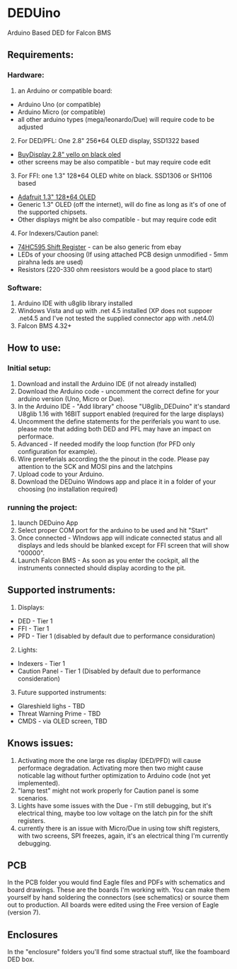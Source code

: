 # DEDUino
Arduino Based DED for Falcon BMS

## Requirements:
### Hardware:
1. an Arduino or compatible board:
  * Arduino Uno (or compatible)
  * Arduino Micro (or compatible)
  * all other arduino types (mega/leonardo/Due) will require code to be adjusted
2. For DED/PFL: One 2.8" 256*64 OLED display, SSD1322 based
  * [BuyDisplay 2.8" yello on black oled](http://www.buydisplay.com/default/spi-2-8-inch-oled-arduino-256x64-graphic-module-with-pcb-yellow-on-black)
  * other screens may be also compatible - but may require code edit
3. For FFI: one 1.3" 128*64 OLED white on black. SSD1306 or SH1106 based
  * [Adafruit 1.3" 128*64 OLED](http://www.adafruit.com/product/938)
  * Generic 1.3" OLED (off the internet), will do fine as long as it's of one of the supported chipsets.
  * Other displays might be also compatible - but may require code edit
4. For Indexers/Caution panel:
  * [74HC595 Shift Register](http://www.adafruit.com/product/450) - can be also generic from ebay
  * LEDs of your choosing (If using attached PCB design unmodified - 5mm pirahna leds are used)
  * Resistors (220-330 ohm reesistors would be a good place to start)

### Software:
1. Arduino IDE with u8glib library installed
1. Windows Vista and up with .net 4.5 installed (XP does not suppoer .net4.5 and I've not tested the supplied connector app with .net4.0)
2. Falcon BMS 4.32+

## How to use:
### Initial setup:
1. Download and install the Arduino IDE (if not already installed)
2. Download the Arduino code - uncomment the correct define for your arduino version (Uno, Micro or Due).
3. In the Arduino IDE - "Add library" choose "U8glib_DEDuino" it's standard U8glib 1.16 with 16BIT support enabled (required for the large displays)
4. Uncomment the define statements for the periferials you want to use. please note that adding both DED and PFL may have an impact on performace.
5. Advanced - If needed modify the loop function (for PFD only configuration for example).
6. Wire prereferials according the the pinout in the code. Please pay attention to the SCK and MOSI pins and the latchpins
7. Upload code to your Arduino.
8. Download the DEDuino Windows app and place it in a folder of your choosing (no installation required)

### running the project:
1. launch DEDuino App
2. Select proper COM port for the arduino to be used and hit "Start"
3. Once connected - WIndows app will indicate connected status and all displays and leds should be blanked except for FFI screen that will show "00000".
4. Launch Falcon BMS - As soon as you enter the cockpit, all the instruments connected should display acording to the pit.

## Supported instruments:
1. Displays:
  * DED - Tier 1
  * FFI - Tier 1
  * PFD - Tier 1 (disabled by default due to performance considuration)
2. Lights:
  * Indexers - Tier 1
  * Caution Panel - Tier 1 (Disabled by default due to performance consideration)
3. Future supported instruments:
  * Glareshield lighs - TBD
  * Threat Warning Prime - TBD
  * CMDS - via OLED screen, TBD

## Knows issues:
1. Activating more the one large res display (DED/PFD) will cause performace degradation. Activating more then two might cause noticable lag without further optimization to Arduino code (not yet implemented).
2. "lamp test" might not work properly for Caution panel is some scenarios.
3. Lights have some issues with the Due - I'm still debugging, but it's electrical thing, maybe too low voltage on the latch pin for the shift registers.
4. currently there is an issue with Micro/Due in using tow shift registers, with two screens, SPI freezes, again, it's an electrical thing I'm currently debugging.

## PCB
In the PCB folder you would find Eagle files and PDFs with schematics and board drawings. These are the boards I'm working with. You can make them yourself by hand soldering the connectors (see schematics) or source them out to production. All boards were edited using the Free version of Eagle (version 7).

## Enclosures
In the "enclosure" folders you'll find some stractual stuff, like the foamboard DED box.
